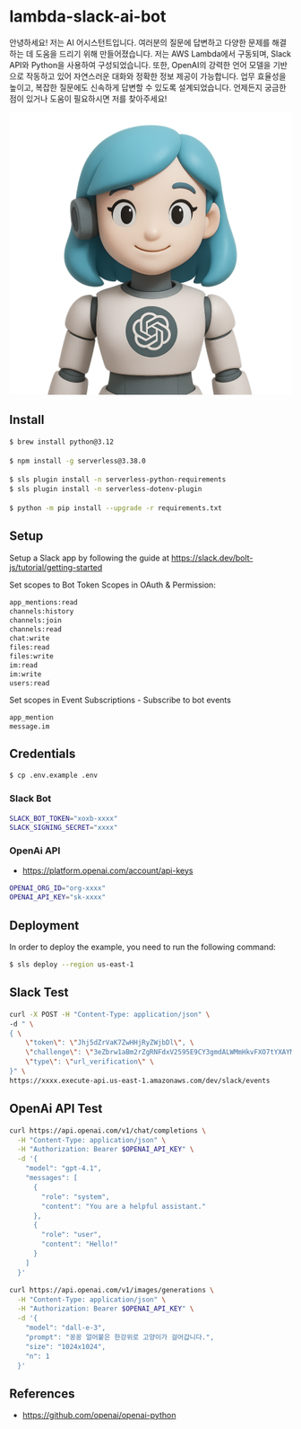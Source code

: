 # lambda-slack-ai-bot

안녕하세요! 저는 AI 어시스턴트입니다.
여러분의 질문에 답변하고 다양한 문제를 해결하는 데 도움을 드리기 위해 만들어졌습니다.
저는 AWS Lambda에서 구동되며, Slack API와 Python을 사용하여 구성되었습니다.
또한, OpenAI의 강력한 언어 모델을 기반으로 작동하고 있어 자연스러운 대화와 정확한 정보 제공이 가능합니다.
업무 효율성을 높이고, 복잡한 질문에도 신속하게 답변할 수 있도록 설계되었습니다.
언제든지 궁금한 점이 있거나 도움이 필요하시면 저를 찾아주세요!

![Chatgpt Bot](images/bot.png)

## Install

```bash
$ brew install python@3.12

$ npm install -g serverless@3.38.0

$ sls plugin install -n serverless-python-requirements
$ sls plugin install -n serverless-dotenv-plugin

$ python -m pip install --upgrade -r requirements.txt
```

## Setup

Setup a Slack app by following the guide at https://slack.dev/bolt-js/tutorial/getting-started

Set scopes to Bot Token Scopes in OAuth & Permission:

```
app_mentions:read
channels:history
channels:join
channels:read
chat:write
files:read
files:write
im:read
im:write
users:read
```

Set scopes in Event Subscriptions - Subscribe to bot events

```
app_mention
message.im
```

## Credentials

```bash
$ cp .env.example .env
```

### Slack Bot

```bash
SLACK_BOT_TOKEN="xoxb-xxxx"
SLACK_SIGNING_SECRET="xxxx"
```

### OpenAi API

* <https://platform.openai.com/account/api-keys>

```bash
OPENAI_ORG_ID="org-xxxx"
OPENAI_API_KEY="sk-xxxx"
```

## Deployment

In order to deploy the example, you need to run the following command:

```bash
$ sls deploy --region us-east-1
```

## Slack Test

```bash
curl -X POST -H "Content-Type: application/json" \
-d " \
{ \
    \"token\": \"Jhj5dZrVaK7ZwHHjRyZWjbDl\", \
    \"challenge\": \"3eZbrw1aBm2rZgRNFdxV2595E9CY3gmdALWMmHkvFXO7tYXAYM8P\", \
    \"type\": \"url_verification\" \
}" \
https://xxxx.execute-api.us-east-1.amazonaws.com/dev/slack/events
```

## OpenAi API Test

```bash
curl https://api.openai.com/v1/chat/completions \
  -H "Content-Type: application/json" \
  -H "Authorization: Bearer $OPENAI_API_KEY" \
  -d '{
    "model": "gpt-4.1",
    "messages": [
      {
        "role": "system",
        "content": "You are a helpful assistant."
      },
      {
        "role": "user",
        "content": "Hello!"
      }
    ]
  }'
```

```bash
curl https://api.openai.com/v1/images/generations \
  -H "Content-Type: application/json" \
  -H "Authorization: Bearer $OPENAI_API_KEY" \
  -d '{
    "model": "dall-e-3",
    "prompt": "꽁꽁 얼어붙은 한강위로 고양이가 걸어갑니다.",
    "size": "1024x1024",
    "n": 1
  }'
```

## References

* <https://github.com/openai/openai-python>

